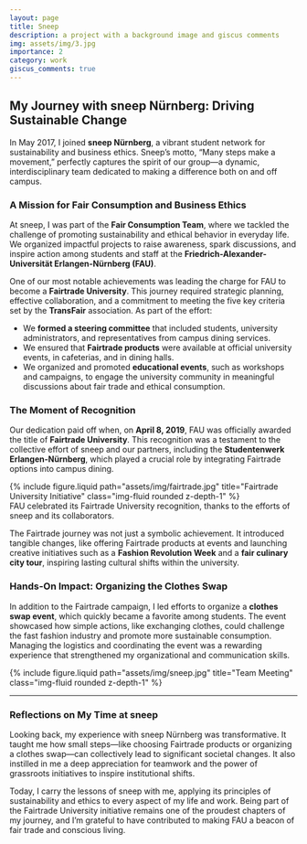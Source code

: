 ```yaml
---
layout: page
title: Sneep
description: a project with a background image and giscus comments
img: assets/img/3.jpg
importance: 2
category: work
giscus_comments: true
---
```


## My Journey with sneep Nürnberg: Driving Sustainable Change

In May 2017, I joined **sneep Nürnberg**, a vibrant student network for sustainability and business ethics. Sneep’s motto, “Many steps make a movement,” perfectly captures the spirit of our group—a dynamic, interdisciplinary team dedicated to making a difference both on and off campus.

### A Mission for Fair Consumption and Business Ethics

At sneep, I was part of the **Fair Consumption Team**, where we tackled the challenge of promoting sustainability and ethical behavior in everyday life. We organized impactful projects to raise awareness, spark discussions, and inspire action among students and staff at the **Friedrich-Alexander-Universität Erlangen-Nürnberg (FAU)**.

One of our most notable achievements was leading the charge for FAU to become a **Fairtrade University**. This journey required strategic planning, effective collaboration, and a commitment to meeting the five key criteria set by the **TransFair** association. As part of the effort:

- We **formed a steering committee** that included students, university administrators, and representatives from campus dining services.
- We ensured that **Fairtrade products** were available at official university events, in cafeterias, and in dining halls.
- We organized and promoted **educational events**, such as workshops and campaigns, to engage the university community in meaningful discussions about fair trade and ethical consumption.

### The Moment of Recognition

Our dedication paid off when, on **April 8, 2019**, FAU was officially awarded the title of **Fairtrade University**. This recognition was a testament to the collective effort of sneep and our partners, including the **Studentenwerk Erlangen-Nürnberg**, which played a crucial role by integrating Fairtrade options into campus dining.

<div class="row justify-content-sm-center">
    <div class="col-sm-8 mt-3 mt-md-0">
        {% include figure.liquid path="assets/img/fairtrade.jpg" title="Fairtrade University Initiative" class="img-fluid rounded z-depth-1" %}
    </div>
</div>
<div class="caption">
    FAU celebrated its Fairtrade University recognition, thanks to the efforts of sneep and its collaborators.
</div>

The Fairtrade journey was not just a symbolic achievement. It introduced tangible changes, like offering Fairtrade products at events and launching creative initiatives such as a **Fashion Revolution Week** and a **fair culinary city tour**, inspiring lasting cultural shifts within the university.

### Hands-On Impact: Organizing the Clothes Swap

In addition to the Fairtrade campaign, I led efforts to organize a **clothes swap event**, which quickly became a favorite among students. The event showcased how simple actions, like exchanging clothes, could challenge the fast fashion industry and promote more sustainable consumption. Managing the logistics and coordinating the event was a rewarding experience that strengthened my organizational and communication skills.

<div class="row justify-content-sm-center">
    <div class="col-sm-8 mt-3 mt-md-0">
        {% include figure.liquid path="assets/img/sneep.jpg" title="Team Meeting" class="img-fluid rounded z-depth-1" %}
    </div>
</div>

---

### Reflections on My Time at sneep

Looking back, my experience with sneep Nürnberg was transformative. It taught me how small steps—like choosing Fairtrade products or organizing a clothes swap—can collectively lead to significant societal changes. It also instilled in me a deep appreciation for teamwork and the power of grassroots initiatives to inspire institutional shifts.

Today, I carry the lessons of sneep with me, applying its principles of sustainability and ethics to every aspect of my life and work. Being part of the Fairtrade University initiative remains one of the proudest chapters of my journey, and I’m grateful to have contributed to making FAU a beacon of fair trade and conscious living.
